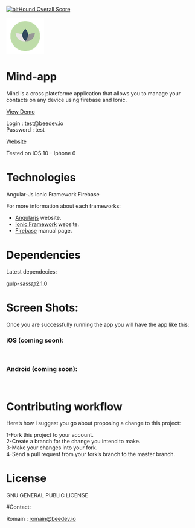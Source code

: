 [![bitHound Overall Score](https://www.bithound.io/github/romain9292/Mind-app/badges/score.svg)](https://www.bithound.io/github/romain9292/Mind-app)

![mind-app](/logo/logo.png)

# Mind-app
Mind is a cross plateforme application that allows you to manage your contacts on any device using firebase and Ionic.

[View Demo](https://sophro.firebaseapp.com/#/login "Demo")

Login : test@beedev.io <br>
Password : test

[Website](https://mind-app.fr "Website")

Tested on IOS 10 - Iphone 6

# Technologies

Angular-Js
Ionic Framework
Firebase

For more information about each frameworks:

- [Angularjs][angularjs] website.
- [Ionic Framework][ionic] website.
- [Firebase][firebase] manual page.

[angularjs]: https://angularjs.org/
[ionic]: http://ionicframework.com/
[firebase]: https://firebase.com


# Dependencies

Latest dependecies:

gulp-sass@2.1.0


# Screen Shots:

Once you are successfully running the app you will have the app like this:

### iOS (coming soon): 
<img src="" />

### Android (coming soon): 
<img src="" />

# Contributing workflow

Here’s how i suggest you go about proposing a change to this project:

1-Fork this project to your account.<br>
2-Create a branch for the change you intend to make.<br>
3-Make your changes into your fork.<br>
4-Send a pull request from your fork’s branch to the master branch.<br>

# License

GNU GENERAL PUBLIC LICENSE

#Contact:

Romain : romain@beedev.io


